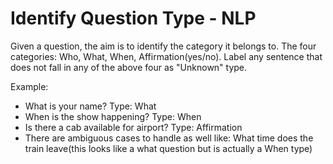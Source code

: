 # Identify Question Type - NLP

Given a question, the aim is to identify the category it belongs to. The four 
categories: Who, What, When, Affirmation(yes/no).
Label any sentence that does not fall in any of the above four as "Unknown" type.

Example:
*  What is your name? Type: What
*  When is the show happening? Type: When
*  Is there a cab available for airport? Type: Affirmation
*  There are ambiguous cases to handle as well like: What time does the train leave(this looks like a what question but is actually a When type)

